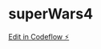 # superWars4

[Edit in Codeflow ⚡️](https://stackblitz.com/~/github.com/daredevil17052004/superWars4)